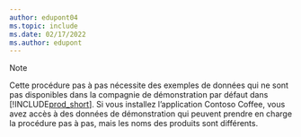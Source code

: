 ```yaml
---
author: edupont04
ms.topic: include
ms.date: 02/17/2022
ms.author: edupont
---
```

> [!NOTE]
> Cette procédure pas à pas nécessite des exemples de données qui ne sont pas disponibles dans la compagnie de démonstration par défaut dans [!INCLUDE[prod_short](prod_short.md)]. Si vous installez l’application Contoso Coffee, vous avez accès à des données de démonstration qui peuvent prendre en charge la procédure pas à pas, mais les noms des produits sont différents.<!--For more information, see [To create a company with complete sample data in a sandbox](../admin-sandbox-environments.md#to-create-a-company-with-complete-sample-data-in-a-sandbox).  
 -->
